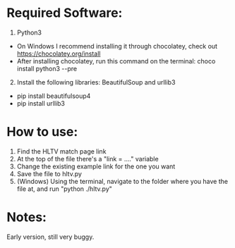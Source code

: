 # Required Software:
1. Python3
  - On Windows I recommend installing it through chocolatey, check out https://chocolatey.org/install
  - After installing chocolatey, run this command on the terminal: choco install python3 --pre 
2. Install the following libraries: BeautifulSoup and urllib3
  - pip install beautifulsoup4
  - pip install urllib3

# How to use:

1. Find the HLTV match page link
2. At the top of the file there's a "link = ...." variable
3. Change the existing example link for the one you want
4. Save the file to hltv.py
5. (Windows) Using the terminal, navigate to the folder where you have the file at, and run "python ./hltv.py"

# Notes:

Early version, still very buggy.
